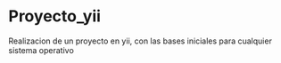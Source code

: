 # Proyecto_yii
Realizacion de un proyecto en yii, con las bases iniciales para cualquier sistema operativo
